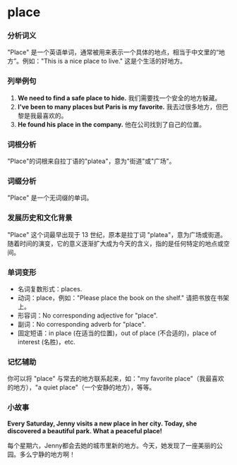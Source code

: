 # place

### 分析词义

  

"Place" 是一个英语单词，通常被用来表示一个具体的地点，相当于中文里的“地方”。例如："This is a nice place to live." 这是个生活的好地方。

  

### 列举例句

  

1.  **We need to find a safe place to hide.** 我们需要找一个安全的地方躲藏。
2.  **I've been to many places but Paris is my favorite.** 我去过很多地方，但巴黎是我最喜欢的。
3.  **He found his place in the company.** 他在公司找到了自己的位置。

  

### 词根分析

  

"Place"的词根来自拉丁语的"platea"，意为"街道"或"广场"。

  

### 词缀分析

  

"Place" 是一个无词缀的单词。

  

### 发展历史和文化背景

  

"Place" 这个词最早出现于 13 世纪，原本是拉丁词 "platea"，意为广场或街道。随着时间的演变，它的意义逐渐扩大成为今天的含义，指的是任何特定的地点或空间。

  

### 单词变形

  

*   名词复数形式：places.
*   动词：place，例如："Please place the book on the shelf." 请把书放在书架上。
*   形容词：No corresponding adjective for "place".
*   副词：No corresponding adverb for "place".
*   固定短语：in place (在适当的位置)，out of place (不合适的)，place of interest (名胜)，etc.

  

### 记忆辅助

  

你可以将 "place" 与常去的地方联系起来，如："my favorite place"（我最喜欢的地方），"a quiet place"（一个安静的地方），等等。

  

### 小故事

  

**Every Saturday, Jenny visits a new place in her city. Today, she discovered a beautiful park. What a peaceful place!**

  

每个星期六，Jenny都会去她的城市里新的地方。今天，她发现了一座美丽的公园。多么宁静的地方啊！
